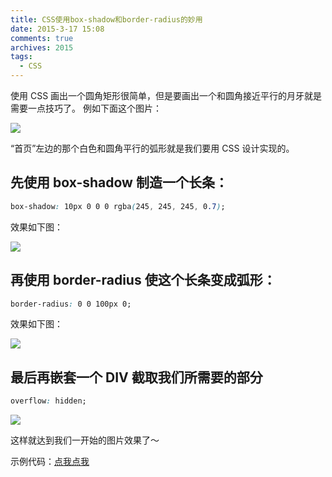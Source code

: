```yaml
---
title: CSS使用box-shadow和border-radius的妙用
date: 2015-3-17 15:08
comments: true
archives: 2015
tags:
  - CSS
---
```


使用 CSS 画出一个圆角矩形很简单，但是要画出一个和圆角接近平行的月牙就是需要一点技巧了。
例如下面这个图片：

![](https://lh3.googleusercontent.com/J7hkxUNbul8mcA7PqTDMR6_3_-Il8pGLgPYJSR0SeXo=w353-h245-no)

“首页”左边的那个白色和圆角平行的弧形就是我们要用 CSS 设计实现的。

## 先使用 box-shadow 制造一个长条：

```css
box-shadow: 10px 0 0 0 rgba(245, 245, 245, 0.7);
```

效果如下图：

![](https://lh3.googleusercontent.com/Mk8ZeRV-Z59BBgsEk3Ym3JYap4j01_Z0UuhuiXRUrSA=w358-h207-p-no)

## 再使用 border-radius 使这个长条变成弧形：

```css
border-radius: 0 0 100px 0;
```

效果如下图：

![](https://lh3.googleusercontent.com/-TZnghbYv5uo/VQfetlBJz-I/AAAAAAAAirw/8TK9DUgobFI/w307-h142-no/2015-03-17-155813_307x142_scrot.png)

## 最后再嵌套一个 DIV 截取我们所需要的部分

```css
overflow: hidden;
```

![](https://lh3.googleusercontent.com/1rnHBiAIGT17FaRokCRPZR_6DAMtu7CLhqep3Vp1GE4=w332-h207-p-no)

这样就达到我们一开始的图片效果了～

示例代码：[点我点我](https://jsfiddle.net/x21au4kc/1/)
